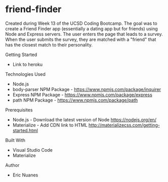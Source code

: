 # friend-finder

Created during Week 13 of the UCSD Coding Bootcamp. The goal was to create a Friend Finder app (essentially a dating app but for friends) using Node and Express servers. The user enters the page that leads to a survey. When the user submits the survey, they are matched with a "friend" that has the closest match to their personality.

Getting Started
- Link to heroku

Technologies Used
- Node.js
- body-parser NPM Package - https://www.npmjs.com/package/inquirer
- Express NPM Package - https://www.npmjs.com/package/express
- path NPM Package - https://www.npmjs.com/package/path

Prerequisites
- Node.js - Download the latest version of Node https://nodejs.org/en/
- Materialize - Add CDN link to HTML http://materializecss.com/getting-started.html

Built With
- Visual Studio Code
- Materialize

Author
- Eric Nuanes